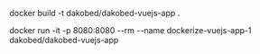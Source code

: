 docker build -t dakobed/dakobed-vuejs-app .

docker run -it -p 8080:8080 --rm --name dockerize-vuejs-app-1 dakobed/dakobed-vuejs-app